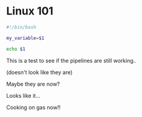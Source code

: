 # Linux 101

```bash
#!/bin/bash

my_variable=$1

echo $1
```

This is a test to see if the pipelines are still working..

(doesn't look like they are)

Maybe they are now?

Looks like it... 

Cooking on gas now!!
